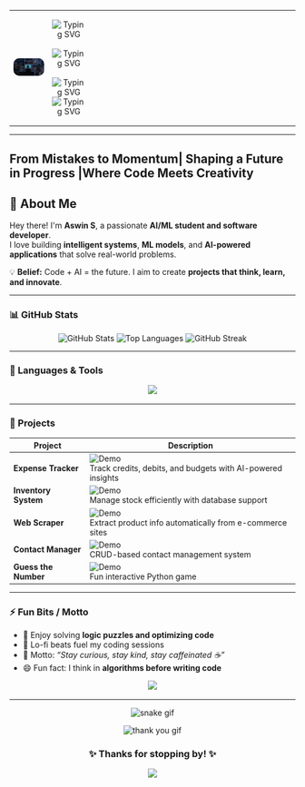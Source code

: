 <p align="center">
  <table>
    <tr>
      <!-- Left side: GIF -->
      <td>
        <img src="https://github.com/Aswin480/Aswin480/raw/cb218cf0a5a33ccaa7ccdc215a597b15499e7b23/WhatsAppVideo2025-10-26at17.03.41_c5bf0bcb-ezgif.com-optimize.gif" width="560" style="border-radius:10px;"/>
      </td>
<!-- Right side: Intro text + typing animation -->
      <td style="padding-right:370px; vertical-align:middle; text-align:right;">

<p align="center">
    <img src="https://readme-typing-svg.demolab.com?font=FiraCode&weight=700&size=28&pause=1000&color=4FCF3F&center=true&vCenter=true&width=600&lines=Are+you+looking+for+me%3F" alt="Typing SVG"/>
  <br><br>
  <!-- Name introduction in neon green -->
  <img src="https://readme-typing-svg.demolab.com?font=FiraCode&weight=600&size=24&pause=1000&color=4FCF3F&center=true&vCenter=true&width=600&lines=Hi+there!+I'm+Aswin+S" alt="Typing SVG"/>
  <br><br>
  <img src="https://readme-typing-svg.demolab.com?font=FiraCode&weight=500&size=24&pause=1&color=4FCF3F&center=true&vCenter=true&width=500&lines=Turning+ideas+into+Next-Gen+solutions&repeat=true"alt="Typing SVG"/>
  <img src="https://readme-typing-svg.demolab.com?font=FiraCode&weight=500&size=24&pause=1&color=4FCF3F&center=true&vCenter=true&width=500&lines=High-Impact+Intelligent+Systems&repeat=true"alt="Typing SVG"/>
</p>


  <p style="margin-top:10px; font-size:1px; color:#ffffff;">
  </p>

      
  </table>
</p>

---
   From Mistakes to Momentum| Shaping a Future in Progress |Where Code Meets Creativity 
---
   
## 🌟 About Me
Hey there! I'm **Aswin S**, a passionate **AI/ML student and software developer**.  
I love building **intelligent systems**, **ML models**, and **AI-powered applications** that solve real-world problems.  

💡 **Belief:** Code + AI = the future. I aim to create **projects that think, learn, and innovate**.  

---

### 📊 GitHub Stats
<p align="center">
  <img src="https://github-readme-stats.vercel.app/api?username=AswinS&show_icons=true&theme=radical" alt="GitHub Stats" />
  <img src="https://github-readme-stats.vercel.app/api/top-langs/?username=AswinS&layout=compact&theme=radical" alt="Top Languages" />
  <img src="https://github-readme-streak-stats.herokuapp.com/?user=AswinS&theme=tokyonight" alt="GitHub Streak" />
</p>

---

### 🧰 Languages & Tools
<p align="center">
  <img src="https://skillicons.dev/icons?i=python,java,javascript,html,css,flask,git,github,linux,opencv,tensorflow,vscode" />
</p>

---

### 🚀 Projects
<p align="center">

| Project | Description |
|---------|------------|
| **Expense Tracker** | ![Demo](https://via.placeholder.com/150x100.png?text=Expense+Tracker) <br> Track credits, debits, and budgets with AI-powered insights |
| **Inventory System** | ![Demo](https://via.placeholder.com/150x100.png?text=Inventory+System) <br> Manage stock efficiently with database support |
| **Web Scraper** | ![Demo](https://via.placeholder.com/150x100.png?text=Web+Scraper) <br> Extract product info automatically from e-commerce sites |
| **Contact Manager** | ![Demo](https://via.placeholder.com/150x100.png?text=Contact+Manager) <br> CRUD-based contact management system |
| **Guess the Number** | ![Demo](https://via.placeholder.com/150x100.png?text=Guess+Number) <br> Fun interactive Python game |

</p>

---

### ⚡ Fun Bits / Motto
- 🧩 Enjoy solving **logic puzzles and optimizing code**  
- 🎵 Lo-fi beats fuel my coding sessions  
- 🌈 Motto: *“Stay curious, stay kind, stay caffeinated ☕”*  
- 😄 Fun fact: I think in **algorithms before writing code**  

<p align="center">
  <img src="https://readme-typing-svg.herokuapp.com?font=Fira+Code&size=22&pause=1000&color=00E676&center=true&vCenter=true&width=700&lines=Every+bug+fixed+is+a+lesson+learned;Every+model+trained+is+a+step+toward+innovation;Keep+learning,+keep+building+💡" />
</p>

---

<p align="center">
  <img src="https://github.com/AswinS/AswinS/blob/output/github-snake-dark.svg" alt="snake gif" />
</p>

<p align="center">
  <img src="https://i.pinimg.com/originals/38/4b/90/384b90bae69429b729ebe49f142178a5.gif" width="300" alt="thank you gif"/>
</p>

<h3 align="center">✨ Thanks for stopping by! ✨</h3>

<p align="center">
  <img src="https://capsule-render.vercel.app/api?type=waving&color=0:4FC3F7,100:2962FF&height=100&section=footer"/>
</p>
